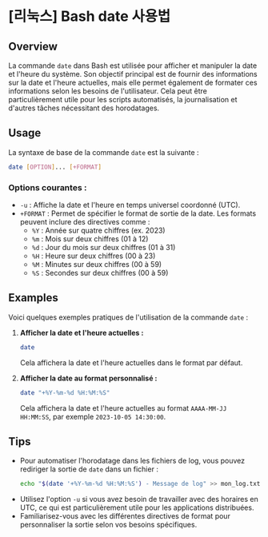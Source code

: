# [리눅스] Bash date 사용법

## Overview
La commande `date` dans Bash est utilisée pour afficher et manipuler la date et l'heure du système. Son objectif principal est de fournir des informations sur la date et l'heure actuelles, mais elle permet également de formater ces informations selon les besoins de l'utilisateur. Cela peut être particulièrement utile pour les scripts automatisés, la journalisation et d'autres tâches nécessitant des horodatages.

## Usage
La syntaxe de base de la commande `date` est la suivante :

```bash
date [OPTION]... [+FORMAT]
```

### Options courantes :
- `-u` : Affiche la date et l'heure en temps universel coordonné (UTC).
- `+FORMAT` : Permet de spécifier le format de sortie de la date. Les formats peuvent inclure des directives comme :
  - `%Y` : Année sur quatre chiffres (ex. 2023)
  - `%m` : Mois sur deux chiffres (01 à 12)
  - `%d` : Jour du mois sur deux chiffres (01 à 31)
  - `%H` : Heure sur deux chiffres (00 à 23)
  - `%M` : Minutes sur deux chiffres (00 à 59)
  - `%S` : Secondes sur deux chiffres (00 à 59)

## Examples
Voici quelques exemples pratiques de l'utilisation de la commande `date` :

1. **Afficher la date et l'heure actuelles :**
   ```bash
   date
   ```
   Cela affichera la date et l'heure actuelles dans le format par défaut.

2. **Afficher la date au format personnalisé :**
   ```bash
   date "+%Y-%m-%d %H:%M:%S"
   ```
   Cela affichera la date et l'heure actuelles au format `AAAA-MM-JJ HH:MM:SS`, par exemple `2023-10-05 14:30:00`.

## Tips
- Pour automatiser l'horodatage dans les fichiers de log, vous pouvez rediriger la sortie de `date` dans un fichier :
  ```bash
  echo "$(date '+%Y-%m-%d %H:%M:%S') - Message de log" >> mon_log.txt
  ```
- Utilisez l'option `-u` si vous avez besoin de travailler avec des horaires en UTC, ce qui est particulièrement utile pour les applications distribuées.
- Familiarisez-vous avec les différentes directives de format pour personnaliser la sortie selon vos besoins spécifiques.